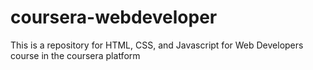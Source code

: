# coursera-webdeveloper
This is a repository for HTML, CSS, and Javascript for Web Developers course in the coursera platform

